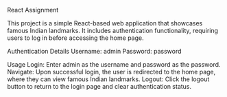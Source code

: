 React Assignment 

This project is a simple React-based web application that showcases famous Indian landmarks. It includes authentication functionality, requiring users to log in before accessing the home page.

Authentication Details
Username: admin
Password: password

Usage
Login: Enter admin as the username and password as the password.
Navigate: Upon successful login, the user is redirected to the home page, where they can view famous Indian landmarks.
Logout: Click the logout button to return to the login page and clear authentication status.
